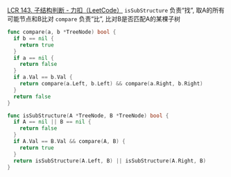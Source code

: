 [LCR 143. 子结构判断 - 力扣（LeetCode）](https://leetcode.cn/problems/shu-de-zi-jie-gou-lcof/description/)
`isSubStructure` 负责“找”, 取A的所有可能节点和B比对
`compare` 负责“比”, 比对B是否匹配A的某棵子树
```go
func compare(a, b *TreeNode) bool {
  if b == nil {
    return true
  }
  if a == nil {
    return false
  }
  if a.Val == b.Val {
    return compare(a.Left, b.Left) && compare(a.Right, b.Right)
  }
  return false
}

func isSubStructure(A *TreeNode, B *TreeNode) bool {
  if A == nil || B == nil {
    return false
  }
  if A.Val == B.Val && compare(A, B) {
    return true
  }
  return isSubStructure(A.Left, B) || isSubStructure(A.Right, B)
}
```